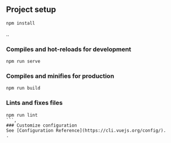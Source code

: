 

## Project setup
```
npm install
```
..
### Compiles and hot-reloads for development
```
npm run serve
```

### Compiles and minifies for production
```
npm run build
```

### Lints and fixes files
```
npm run lint
```,
### Customize configuration
See [Configuration Reference](https://cli.vuejs.org/config/).
.
